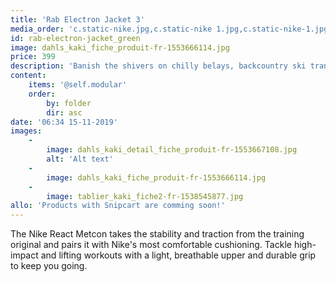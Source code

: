 ```yaml
---
title: 'Rab Electron Jacket 3'
media_order: 'c.static-nike.jpg,c.static-nike 1.jpg,c.static-nike-1.jpg,c.static-nike-2.jpg,c.static-nike-3.jpg'
id: rab-electron-jacket_green
image: dahls_kaki_fiche_produit-fr-1553666114.jpg
price: 399
description: 'Banish the shivers on chilly belays, backcountry ski transitions or winter camping trips.'
content:
    items: '@self.modular'
    order:
        by: folder
        dir: asc
date: '06:34 15-11-2019'
images:
    -
        image: dahls_kaki_detail_fiche_produit-fr-1553667108.jpg
        alt: 'Alt text'
    -
        image: dahls_kaki_fiche_produit-fr-1553666114.jpg
    -
        image: tablier_kaki_fiche2-fr-1538545877.jpg
allo: 'Products with Snipcart are comming soon!'
---
```


The Nike React Metcon takes the stability and traction from the training original and pairs it with Nike's most comfortable cushioning. Tackle high-impact and lifting workouts with a light, breathable upper and durable grip to keep you going.